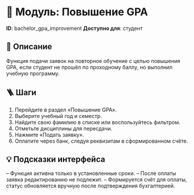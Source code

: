 # 📘 Модуль: Повышение GPA
**ID**: bachelor_gpa_improvement
**Доступно для**: студент

## 📝 Описание
Функция подачи заявок на повторное обучение с целью повышения GPA, если студент не прошёл по проходному баллу, но выполнил учебную программу.

## 🪜 Шаги
1. Перейдите в раздел «Повышение GPA».
2. Выберите учебный год и семестр.
3. Найдите свою фамилию в списке или воспользуйтесь фильтром.
4. Отметьте дисциплины для пересдачи.
5. Нажмите «Подать заявку».
6. Оплатите через банк, следуя реквизитам в сформированном счёте.

## 💡 Подсказки интерфейса
– Функция активна только в установленные сроки.
– После оплаты заявка редактированию не подлежит.
– Формируется счёт для оплаты, статус обновляется вручную после подтверждения бухгалтерией.
